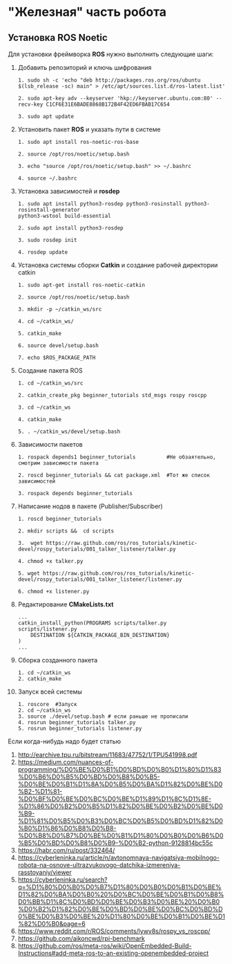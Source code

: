 # "Железная" часть робота 

## Установка ROS Noetic
Для установки фреймворка **ROS** нужно выполнить следующие шаги:

1. Добавить репозиторий и ключь шифрования
    ```
    1. sudo sh -c 'echo "deb http://packages.ros.org/ros/ubuntu $(lsb_release -sc) main" > /etc/apt/sources.list.d/ros-latest.list'

    2. sudo apt-key adv --keyserver 'hkp://keyserver.ubuntu.com:80' --recv-key C1CF6E31E6BADE8868B172B4F42ED6FBAB17C654

    3. sudo apt update
    ```
2.  Установить пакет **ROS** и указать пути в системе

    ```
    1. sudo apt install ros-noetic-ros-base
    
    2. source /opt/ros/noetic/setup.bash
    
    3. echo "source /opt/ros/noetic/setup.bash" >> ~/.bashrc
    
    4. source ~/.bashrc
    ```
3. Установка зависимостей и **rosdep** 
    ```
    1. sudo apt install python3-rosdep python3-rosinstall python3-rosinstall-generator 
    python3-wstool build-essential
    
    2. sudo apt install python3-rosdep
    
    3. sudo rosdep init
    
    4. rosdep update
    ```
4. Установка системы сборки **Сatkin** и создание рабочей директории catkin
    ```
    1. sudo apt-get install ros-noetic-catkin

    2. source /opt/ros/noetic/setup.bash
    
    3. mkdir -p ~/catkin_ws/src
    
    4. cd ~/catkin_ws/
    
    5. catkin_make
    
    6. source devel/setup.bash
    
    7. echo $ROS_PACKAGE_PATH
    ```
5. Создание пакета ROS
    ```
    1. cd ~/catkin_ws/src
    
    2. catkin_create_pkg beginner_tutorials std_msgs rospy roscpp
    
    3. cd ~/catkin_ws
    
    4. catkin_make
    
    5. . ~/catkin_ws/devel/setup.bash
    ```

6. Зависимости пакетов
    ```
    1. rospack depends1 beginner_tutorials          #Не обзаятельно, смотрим зависимости пакета
    
    2. roscd beginner_tutorials && cat package.xml  #Тот же список зависимостей
    
    3. rospack depends beginner_tutorials
    ```
7. Написание нодов в пакете (Publisher/Subscriber)
    ```
    1. roscd beginner_tutorials

    2. mkdir scripts &&  cd scripts
    
    3.  wget https://raw.github.com/ros/ros_tutorials/kinetic-devel/rospy_tutorials/001_talker_listener/talker.py
    
    4. chmod +x talker.py

    5. wget https://raw.github.com/ros/ros_tutorials/kinetic-devel/rospy_tutorials/001_talker_listener/listener.py

    6. chmod +x listener.py
    ```
8. Редактирование **CMakeLists.txt**
    ```
    ...
    catkin_install_python(PROGRAMS scripts/talker.py scripts/listener.py
        DESTINATION ${CATKIN_PACKAGE_BIN_DESTINATION}
    )
    ...
    ```
9. Сборка созданного пакета 
    ```
    1. cd ~/catkin_ws
    2. catkin_make
    ```
10. Запуск всей системы
    ```
    1. roscore  #Запуск 
    2. cd ~/catkin_ws
    3. source ./devel/setup.bash # если раньше не прописали
    4. rosrun beginner_tutorials talker.py   
    5. rosrun beginner_tutorials listener.py 
    ```
    
Если когда-нибудь надо будет статью
1. http://earchive.tpu.ru/bitstream/11683/47752/1/TPU541998.pdf
2. https://medium.com/nuances-of-programming/%D0%BE%D0%B1%D0%BD%D0%B0%D1%80%D1%83%D0%B6%D0%B5%D0%BD%D0%B8%D0%B5-%D0%BE%D0%B1%D1%8A%D0%B5%D0%BA%D1%82%D0%BE%D0%B2-%D1%81-%D0%BF%D0%BE%D0%BC%D0%BE%D1%89%D1%8C%D1%8E-%D1%86%D0%B2%D0%B5%D1%82%D0%BE%D0%B2%D0%BE%D0%B9-%D1%81%D0%B5%D0%B3%D0%BC%D0%B5%D0%BD%D1%82%D0%B0%D1%86%D0%B8%D0%B8-%D0%B8%D0%B7%D0%BE%D0%B1%D1%80%D0%B0%D0%B6%D0%B5%D0%BD%D0%B8%D0%B9-%D0%B2-python-9128814bc55c
3. https://habr.com/ru/post/332464/
4. https://cyberleninka.ru/article/n/avtonomnaya-navigatsiya-mobilnogo-robota-na-osnove-ultrazvukovogo-datchika-izmereniya-rasstoyaniy/viewer
5. https://cyberleninka.ru/search?q=%D1%80%D0%B0%D0%B7%D1%80%D0%B0%D0%B1%D0%BE%D1%82%D0%BA%D0%B0%20%D0%BC%D0%BE%D0%B1%D0%B8%D0%BB%D1%8C%D0%BD%D0%BE%D0%B3%D0%BE%20%D0%B0%D0%B2%D1%82%D0%BE%D0%BD%D0%BE%D0%BC%D0%BD%D0%BE%D0%B3%D0%BE%20%D1%80%D0%BE%D0%B1%D0%BE%D1%82%D0%B0&page=6
6. https://www.reddit.com/r/ROS/comments/lywv8s/rospy_vs_roscpp/
7. https://github.com/aikoncwd/rpi-benchmark
8. https://github.com/ros/meta-ros/wiki/OpenEmbedded-Build-Instructions#add-meta-ros-to-an-existing-openembedded-project
